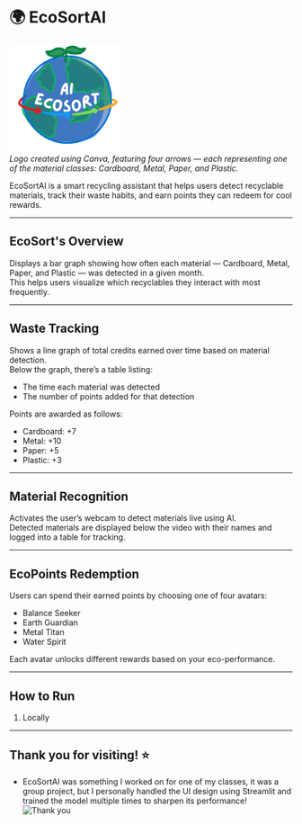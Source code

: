 # 🌍 EcoSortAI

![EcoSortAI Logo](ecosort_logo3.png)  
*Logo created using Canva, featuring four arrows — each representing one of the material classes: Cardboard, Metal, Paper, and Plastic.*

EcoSortAI is a smart recycling assistant that helps users detect recyclable materials, track their waste habits, and earn points they can redeem for cool rewards.

---

## EcoSort's Overview

Displays a bar graph showing how often each material — Cardboard, Metal, Paper, and Plastic — was detected in a given month.  
This helps users visualize which recyclables they interact with most frequently.

---

## Waste Tracking

Shows a line graph of total credits earned over time based on material detection.  
Below the graph, there’s a table listing:
- The time each material was detected
- The number of points added for that detection

Points are awarded as follows:
- Cardboard: +7  
- Metal: +10  
- Paper: +5  
- Plastic: +3

---

## Material Recognition

Activates the user’s webcam to detect materials live using AI.  
Detected materials are displayed below the video with their names and logged into a table for tracking.

---

## EcoPoints Redemption

Users can spend their earned points by choosing one of four avatars:
- Balance Seeker  
- Earth Guardian  
- Metal Titan  
- Water Spirit  

Each avatar unlocks different rewards based on your eco-performance.

---

## How to Run

1. Locally 

---

## Thank you for visiting! ⭐
- EcoSortAI was something I worked on for one of my classes, it was a group project, but I personally handled the UI design using Streamlit and trained the model multiple times to sharpen its performance!
![Thank you](https://media4.giphy.com/media/v1.Y2lkPTc5MGI3NjExZnY0Mmg2c2M0YTVyd28yOHp3am1nNGlwdWdwd2J3d21jbGltemV4bSZlcD12MV9pbnRlcm5hbF9naWZfYnlfaWQmY3Q9Zw/uDNHZAxdKrUcQ2yVLs/giphy.gif)

